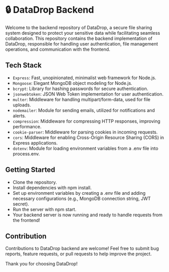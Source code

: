# 🔒 DataDrop Backend

Welcome to the backend repository of DataDrop, a secure file sharing system designed to protect your sensitive data while facilitating seamless collaboration. This repository contains the backend implementation of DataDrop, responsible for handling user authentication, file management operations, and communication with the frontend.

## Tech Stack

- `Express`: Fast, unopinionated, minimalist web framework for Node.js.
- `Mongoose`: Elegant MongoDB object modeling for Node.js.
- `bcrypt`: Library for hashing passwords for secure authentication.
- `jsonwebtoken`: JSON Web Token implementation for user authentication.
- `multer`: Middleware for handling multipart/form-data, used for file uploads.
- `nodemailer`: Module for sending emails, utilized for notifications and alerts.
- `compression`: Middleware for compressing HTTP responses, improving performance.
- `cookie-parser`: Middleware for parsing cookies in incoming requests.
- `cors`: Middleware for enabling Cross-Origin Resource Sharing (CORS) in Express applications.
- `dotenv`: Module for loading environment variables from a .env file into process.env.

## Getting Started

- Clone the repository.
- Install dependencies with npm install.
- Set up environment variables by creating a .env file and adding necessary configurations (e.g., MongoDB connection string, JWT secret).
- Run the server with npm start.
- Your backend server is now running and ready to handle requests from the frontend!

## Contribution

Contributions to DataDrop backend are welcome! Feel free to submit bug reports, feature requests, or pull requests to help improve the project.

Thank you for choosing DataDrop!
